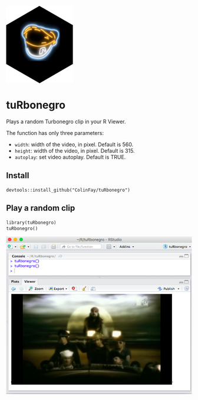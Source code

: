 ![tuRbonegro_hex](/hex_turbo.png)

# tuRbonegro
Plays a random Turbonegro clip in your R Viewer.

The function has only three parameters:

+ `width`: width of the video, in pixel. Default is 560.
+ `height`: width of the video, in pixel. Default is 315.
+ `autoplay`: set video autoplay. Default is TRUE.

## Install 

```{r)
devtools::install_github("ColinFay/tuRbonegro")
```

## Play a random clip 

```{r}
library(tuRbonegro)
tuRbonegro()
```
![tuRbonegro_pic](/tuRbonegro.png)
